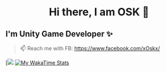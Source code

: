 <h1 align="center">
Hi there, I am OSK 👋
</h1>


## I'm Unity Game Developer ✨

> 📫 Reach me with FB: https://www.facebook.com/xOskx/
> 
[![](https://github-readme-stats.vercel.app/api?username=O-S-K&show_icons=true&icon_color=CE1D2D&text_color=718096&bg_color=ffffff&hide_title=true)
[![My WakaTime Stats](https://github-readme-stats.vercel.app/api/wakatime?username=baba_s&langs_count=10)](https://github.com/O-S-K/github-readme-stats)


  
